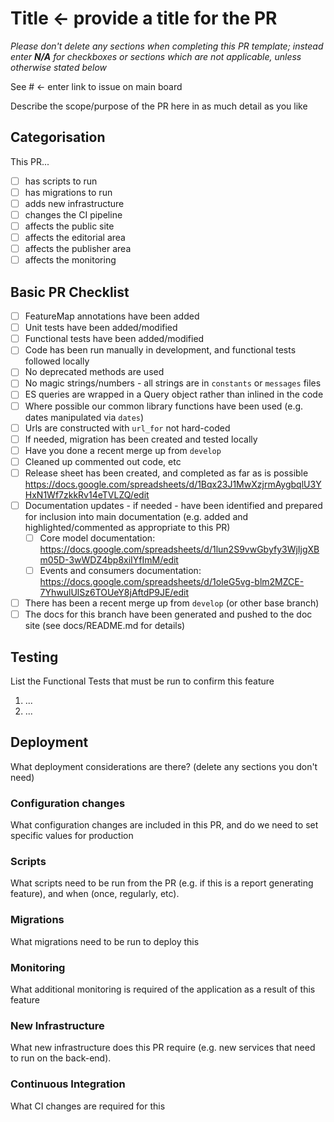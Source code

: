 # Title <- provide a title for the PR

*Please don't delete any sections when completing this PR template; instead enter **N/A** for checkboxes or sections which are not applicable, unless otherwise stated below*

See # <- enter link to issue on main board

Describe the scope/purpose of the PR here in as much detail as you like

## Categorisation

This PR...
- [ ] has scripts to run
- [ ] has migrations to run
- [ ] adds new infrastructure
- [ ] changes the CI pipeline
- [ ] affects the public site
- [ ] affects the editorial area
- [ ] affects the publisher area
- [ ] affects the monitoring

## Basic PR Checklist

- [ ] FeatureMap annotations have been added
- [ ] Unit tests have been added/modified
- [ ] Functional tests have been added/modified
- [ ] Code has been run manually in development, and functional tests followed locally
- [ ] No deprecated methods are used
- [ ] No magic strings/numbers - all strings are in `constants` or `messages` files
- [ ] ES queries are wrapped in a Query object rather than inlined in the code
- [ ] Where possible our common library functions have been used (e.g. dates manipulated via `dates`)
- [ ] Urls are constructed with `url_for` not hard-coded
- [ ] If needed, migration has been created and tested locally
- [ ] Have you done a recent merge up from `develop`
- [ ] Cleaned up commented out code, etc
- [ ] Release sheet has been created, and completed as far as is possible https://docs.google.com/spreadsheets/d/1Bqx23J1MwXzjrmAygbqlU3YHxN1Wf7zkkRv14eTVLZQ/edit
- [ ] Documentation updates - if needed - have been identified and prepared for inclusion into main documentation (e.g. added and highlighted/commented as appropriate to this PR)
    - [ ] Core model documentation: https://docs.google.com/spreadsheets/d/1lun2S9vwGbyfy3WjIjgXBm05D-3wWDZ4bp8xiIYfImM/edit
    - [ ] Events and consumers documentation: https://docs.google.com/spreadsheets/d/1oIeG5vg-blm2MZCE-7YhwulUlSz6TOUeY8jAftdP9JE/edit
- [ ] There has been a recent merge up from `develop` (or other base branch)
- [ ] The docs for this branch have been generated and pushed to the doc site (see docs/README.md for details)

## Testing

List the Functional Tests that must be run to confirm this feature

1. ...
2. ...



## Deployment

What deployment considerations are there? (delete any sections you don't need)

### Configuration changes

What configuration changes are included in this PR, and do we need to set specific values for production

### Scripts

What scripts need to be run from the PR (e.g. if this is a report generating feature), and when (once, regularly, etc).

### Migrations

What migrations need to be run to deploy this

### Monitoring

What additional monitoring is required of the application as a result of this feature

### New Infrastructure

What new infrastructure does this PR require (e.g. new services that need to run on the back-end).

### Continuous Integration

What CI changes are required for this



